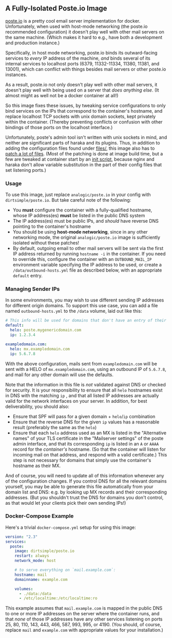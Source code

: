 ## A Fully-Isolated Poste.io Image

[poste.io](https://poste.io) is a pretty cool email server implementation for docker.  Unfortunately, when used with host-mode networking (the poste.io recommended configuration) it doesn't play well with other mail servers on the same machine.  (Which makes it hard to e.g., have both a development and production instance.)

Specifically, in host mode networking, poste.io binds its outward-facing services to *every* IP address of the machine, *and* binds several of its internal services to localhost ports (6379, 11332-11334, 11380, 11381, and 13001), which can conflict with things besides mail servers or other poste.io instances.

As a result, poste.io not only doesn't play well with other mail servers, it doesn't play well with being used on a server that *does anything else*.  (It almost might as well not be a docker container at all!)

So this image fixes these issues, by tweaking service configurations to only bind services on the IPs that correspond to the container's hostname, and replace localhost TCP sockets with unix domain sockets, kept privately within the container.  (Thereby preventing conflicts or confusion with other bindings of those ports on the localhost interface.)

Unfortunately, poste's admin tool isn't written with unix sockets in mind, and neither are significant parts of haraka and its plugins.  Thus, in addition to adding the configuration files found under [files/](files/), this image also has to [patch a lot of files](files/patches).  (Most of the patching is done at image build time, but a few are tweaked at container start by an [init script](files/etc/cont-init.d/25-bind-hostname.sh), because nginx and haraka don't allow variable substitution in the part of their config files that set listening ports.)

### Usage

To use this image, just replace `analogic/poste.io` in your config with `dirtsimple/poste.io`.  But take careful note of the following:

* You **must** configure the container with a fully-qualified hostname, whose IP address(es) **must** be listed in the public DNS system
* The IP address(es) must be public IPs, and *should* have reverse DNS pointing to the container's hostname
* You should be using **host-mode networking**, since in any other networking mode, the original `analogic/poste.io` image is sufficiently isolated without these patches!
* By default, outgoing email to other mail servers will be sent via the first IP address returned by running `hostname -i` in the container.  If you need to override this, configure the container with an `OUTBOUND_MAIL_IP` environment variable specifying the IP address to be used, or create a `/data/outbound-hosts.yml` file as described below, with an appropriate `default` entry.

### Managing Sender IPs

In some environments, you may wish to use different sending IP addresses for different origin domains.  To support this use case, you can add a file named `outbound-hosts.yml` to the `/data` volume, laid out like this:

```yaml
# This info will be used for domains that don't have an entry of their own
default:
  helo: poste.mygenericdomain.com
  ip: 1.2.3.4

exampledomain.com:
  helo: mx.exampledomain.com
  ip: 5.6.7.8
```

With the above configuration, mails sent from `exampledomain.com` will be sent with a HELO of `mx.exampledomain.com`, using an outbound IP of `5.6.7.8`, and mail for any other domain will use the defaults.

Note that the information in this file is *not* validated against DNS or checked for security.  It is your responsibility to ensure that all `helo` hostnames exist in DNS with the matching `ip` , and that all listed IP addresses are actually valid for the network interfaces on your server.  In addition, for best deliverability, you should also:

* Ensure that SPF will pass for a given domain + `helo`/`ip` combination
* Ensure that the reverse DNS for the given `ip` values has a reasonable result (preferably the same as the `helo`)
* Ensure that each `helo` address used as an MX is listed in the "Alternative names" of your TLS certificate in the "Mailserver settings" of the poste admin interface, and that its corresponding `ip` is listed in an `A` or `AAAA` record for the *container's* hostname.  (So that the container will listen for incoming mail on that address, and respond with a valid certificate.)  This step is not necessary for domains that simply use the container's hostname as their MX.

And of course, you will need to update all of this information whenever any of the configuration changes.  If you control DNS for all the relevant domains yourself, you may be able to generate this file automatically from your domain list and DNS: e.g. by looking up MX records and their corresponding addresses.  (But you shouldn't trust the DNS for domains you don't control, as that would let your clients pick their own sending IPs!)

### Docker-Compose Example

Here's a trivial `docker-compose.yml` setup for using this image:

```yaml
version: "2.3"
services:
  poste:
    image: dirtsimple/poste.io
    restart: always
    network_mode: host

    # to serve everything on `mail.example.com`:
    hostname: mail
    domainname: example.com

    volumes:
      - ./data:/data
      - /etc/localtime:/etc/localtime:ro
```

This example assumes that `mail.example.com` is mapped in the public DNS to one or more IP addresses on the server where the container runs, and that *none* of those IP addresses have any other services listening on ports 25, 80, 110, 143, 443, 466, 587, 993, 995, or 4190.  (You should, of course, replace `mail` and `example.com` with appropriate values for your installation.)